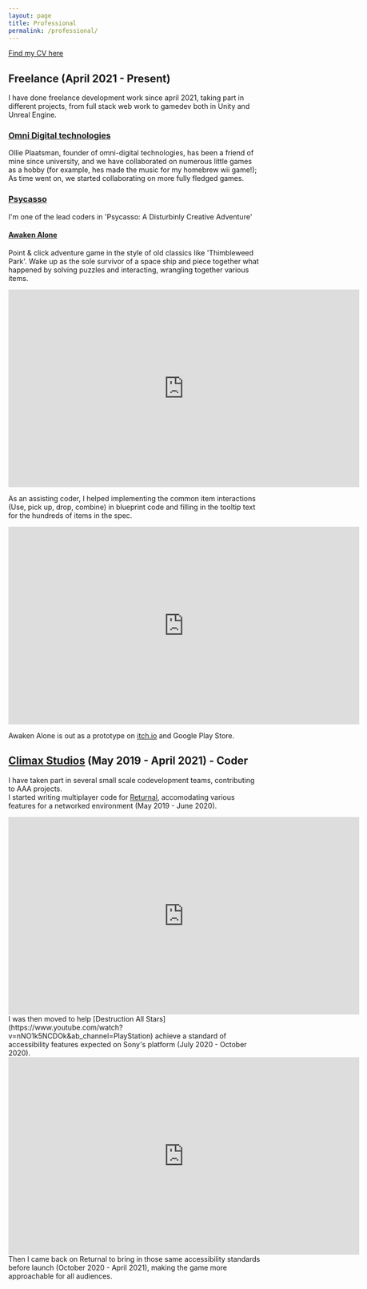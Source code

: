 ```yaml
---
layout: page
title: Professional
permalink: /professional/
---
```

<html>
  <head>
    <title>Javier Dieguez's CV</title>
  </head>
  <body>
    <p><a href="../assets/CV.pdf">Find my CV here</a></p>
  </body>
</html>

## Freelance (April 2021 - Present)

I have done freelance development work since april 2021, taking part in different projects, from full stack web work to gamedev both in Unity and Unreal Engine.

### [Omni Digital technologies](https://www.omnidigitaltechnologies.co.uk/)

Ollie Plaatsman, founder of omni-digital technologies, has been a friend of mine since university, and we have collaborated on numerous little games as a hobby (for example, hes made the music for my homebrew wii game!); As time went on, we started collaborating on more fully fledged games.

### [Psycasso](https://www.omnidigitaltechnologies.co.uk/psycasso)

I'm one of the lead coders in 'Psycasso: A Disturbinly Creative Adventure'

#### [Awaken Alone](https://www.omnidigitaltechnologies.co.uk/awakenalone)

Point & click adventure game in the style of old classics like 'Thimbleweed Park'. Wake up as the sole survivor of a space ship and piece together what happened by solving puzzles and interacting, wrangling together various items.

<iframe width="702" height="395" src="https://www.youtube.com/embed/5Zbs8JyTVhM" frameborder="0" allow="accelerometer; autoplay; clipboard-write; encrypted-media; gyroscope; picture-in-picture" allowfullscreen></iframe>  
<br/>

As an assisting coder, I helped implementing the common item interactions (Use, pick up, drop, combine) in blueprint code and filling in the tooltip text for the hundreds of items in the spec.

<iframe width="702" height="395" src="https://www.youtube.com/embed/aiiAYbPAASs" frameborder="0" allow="accelerometer; autoplay; clipboard-write; encrypted-media; gyroscope; picture-in-picture" allowfullscreen></iframe>  
<br/>

Awaken Alone is out as a prototype on [itch.io](https://omni-digital.itch.io/awakenalone) and Google Play Store. 

## [Climax Studios](https://www.climaxstudios.com/) (May 2019 - April 2021) - Coder
I have taken part in several small scale codevelopment teams, contributing
to AAA projects.  
I started writing multiplayer code for [Returnal](https://www.youtube.com/watch?v=90njPwI8xNs), accomodating
various features for a networked environment (May 2019 - June 2020).
<iframe width="702" height="395" src="https://www.youtube.com/embed/ov4fJmGCsZM" frameborder="0" allow="accelerometer; autoplay; clipboard-write; encrypted-media; gyroscope; picture-in-picture" allowfullscreen></iframe>  
<br/>
I was then moved to help [Destruction All Stars](https://www.youtube.com/watch?v=nNO1k5NCDOk&ab_channel=PlayStation)
achieve a standard of accessibility features expected on Sony's platform (July 2020 - October 2020).
<iframe width="702" height="395" src="https://www.youtube.com/embed/6kP3G5vO49A" frameborder="0" allow="accelerometer; autoplay; clipboard-write; encrypted-media; gyroscope; picture-in-picture" allowfullscreen></iframe>
<br/>
Then I came back on Returnal to bring in those same accessibility standards before launch (October 2020 - April 2021), making the game more approachable for all audiences.

